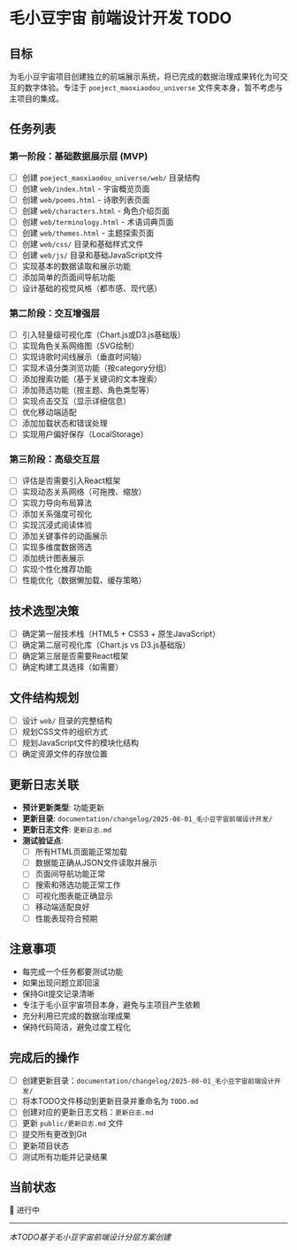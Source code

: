 # 毛小豆宇宙 前端设计开发 TODO

## 目标
为毛小豆宇宙项目创建独立的前端展示系统，将已完成的数据治理成果转化为可交互的数字体验。专注于 `poeject_maoxiaodou_universe` 文件夹本身，暂不考虑与主项目的集成。

## 任务列表

### 第一阶段：基础数据展示层 (MVP)
- [ ] 创建 `poeject_maoxiaodou_universe/web/` 目录结构
- [ ] 创建 `web/index.html` - 宇宙概览页面
- [ ] 创建 `web/poems.html` - 诗歌列表页面
- [ ] 创建 `web/characters.html` - 角色介绍页面
- [ ] 创建 `web/terminology.html` - 术语词典页面
- [ ] 创建 `web/themes.html` - 主题探索页面
- [ ] 创建 `web/css/` 目录和基础样式文件
- [ ] 创建 `web/js/` 目录和基础JavaScript文件
- [ ] 实现基本的数据读取和展示功能
- [ ] 添加简单的页面间导航功能
- [ ] 设计基础的视觉风格（都市感、现代感）

### 第二阶段：交互增强层
- [ ] 引入轻量级可视化库（Chart.js或D3.js基础版）
- [ ] 实现角色关系网络图（SVG绘制）
- [ ] 实现诗歌时间线展示（垂直时间轴）
- [ ] 实现术语分类浏览功能（按category分组）
- [ ] 添加搜索功能（基于关键词的文本搜索）
- [ ] 添加筛选功能（按主题、角色类型等）
- [ ] 实现点击交互（显示详细信息）
- [ ] 优化移动端适配
- [ ] 添加加载状态和错误处理
- [ ] 实现用户偏好保存（LocalStorage）

### 第三阶段：高级交互层
- [ ] 评估是否需要引入React框架
- [ ] 实现动态关系网络（可拖拽、缩放）
- [ ] 实现力导向布局算法
- [ ] 添加关系强度可视化
- [ ] 实现沉浸式阅读体验
- [ ] 添加关键事件的动画展示
- [ ] 实现多维度数据筛选
- [ ] 添加统计图表展示
- [ ] 实现个性化推荐功能
- [ ] 性能优化（数据懒加载、缓存策略）

## 技术选型决策
- [ ] 确定第一层技术栈（HTML5 + CSS3 + 原生JavaScript）
- [ ] 确定第二层可视化库（Chart.js vs D3.js基础版）
- [ ] 确定第三层是否需要React框架
- [ ] 确定构建工具选择（如需要）

## 文件结构规划
- [ ] 设计 `web/` 目录的完整结构
- [ ] 规划CSS文件的组织方式
- [ ] 规划JavaScript文件的模块化结构
- [ ] 确定资源文件的存放位置

## 更新日志关联
- **预计更新类型**: 功能更新
- **更新目录**: `documentation/changelog/2025-08-01_毛小豆宇宙前端设计开发/`
- **更新日志文件**: `更新日志.md`
- **测试验证点**: 
  - [ ] 所有HTML页面能正常加载
  - [ ] 数据能正确从JSON文件读取并展示
  - [ ] 页面间导航功能正常
  - [ ] 搜索和筛选功能正常工作
  - [ ] 可视化图表能正确显示
  - [ ] 移动端适配良好
  - [ ] 性能表现符合预期

## 注意事项
- 每完成一个任务都要测试功能
- 如果出现问题立即回滚
- 保持Git提交记录清晰
- 专注于毛小豆宇宙项目本身，避免与主项目产生依赖
- 充分利用已完成的数据治理成果
- 保持代码简洁，避免过度工程化

## 完成后的操作
- [ ] 创建更新目录：`documentation/changelog/2025-08-01_毛小豆宇宙前端设计开发/`
- [ ] 将本TODO文件移动到更新目录并重命名为 `TODO.md`
- [ ] 创建对应的更新日志文档：`更新日志.md`
- [ ] 更新 `public/更新日志.md` 文件
- [ ] 提交所有更改到Git
- [ ] 更新项目状态
- [ ] 测试所有功能并记录结果

## 当前状态
🔄 进行中

---
*本TODO基于毛小豆宇宙前端设计分层方案创建* 